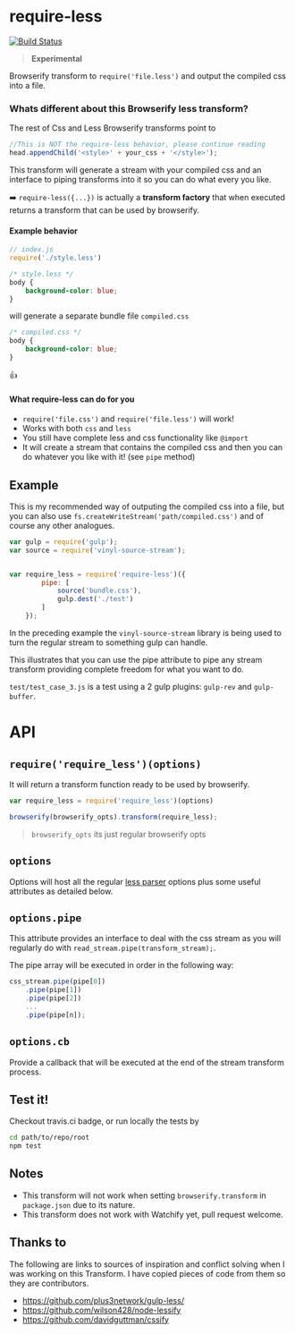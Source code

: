 require-less
============

[![Build Status](https://travis-ci.org/franleplant/require-less.svg?branch=master)](https://travis-ci.org/franleplant/require-less)


> **Experimental**

Browserify transform to `require('file.less')`
and output the compiled css into a file.

### Whats different about this Browserify less transform?

The rest of Css and Less Browserify transforms point to 

```javascript
//This is NOT the require-less behavior, please continue reading
head.appendChild('<style>' + your_css + '</style>'); 
```


This transform will generate a stream with your compiled css
and an interface to piping transforms into it so you can do 
what every you like.

:arrow_right:    `require-less({...})` is actually a **transform factory** that when executed returns
a transform that can be used by browserify.


#### Example behavior

```javascript
// index.js
require('./style.less')
```

```css
/* style.less */
body {
	background-color: blue;
}
```


will generate a separate bundle file `compiled.css`
```css
/* compiled.css */
body {
	background-color: blue;
}
```

:thumbsup:


#### What require-less can do for you

- `require('file.css')` and `require('file.less')` will work! 
- Works with both `css` and `less`
- You still have complete less and css functionality like `@import` 
- It will create a stream that contains the compiled css and then you can do whatever you like with it! (see `pipe` method)



## Example

This is my recommended way of outputing the compiled css into a file, but you can also use
`fs.createWriteStream('path/compiled.css')` and of course any other analogues. 


```javascript
var gulp = require('gulp');
var source = require('vinyl-source-stream');


var require_less = require('require-less')({
		pipe: [
			source('bundle.css'), 
			gulp.dest('./test')
		]
	});
```


In the preceding example the `vinyl-source-stream` library is being used to turn 
the regular stream to something gulp can handle.


This illustrates that you can use the pipe attribute to pipe any stream transform
providing complete freedom for what you want to do.

`test/test_case_3.js` is a test using a 2 gulp plugins: `gulp-rev` and `gulp-buffer`. 


# API

## `require('require_less')(options)`

It will return a transform function ready to be used by browserify.

```javascript
var require_less = require('require_less')(options)

browserify(browserify_opts).transform(require_less);
```

> `browserify_opts` its just regular browserify opts


## `options`

Options will host all the regular [less parser](http://lesscss.org/usage/#command-line-usage) 
options plus some useful attributes as detailed below.

## `options.pipe`

This attribute provides an interface to deal with the css stream as you will regularly 
do with `read_stream.pipe(transform_stream);`.

The pipe array will be executed in order in the following way:
```javascript
css_stream.pipe(pipe[0])
	.pipe(pipe[1])
	.pipe(pipe[2])
	...
	.pipe(pipe[n]);
```

## `options.cb`

Provide a callback that will be executed at the end of the stream transform process.





## Test it!

Checkout travis.ci badge, or run locally the tests by

```bash
cd path/to/repo/root
npm test
```

## Notes

- This transform will not work when setting `browserify.transform` in `package.json` due to its nature.
- This transform does not work with Watchify yet, pull request welcome.


## Thanks to

The following are links to sources of inspiration and conflict solving when I was
working on this Transform. I have copied pieces of code from them so they are 
contributors.

- https://github.com/plus3network/gulp-less/
- https://github.com/wilson428/node-lessify
- https://github.com/davidguttman/cssify
